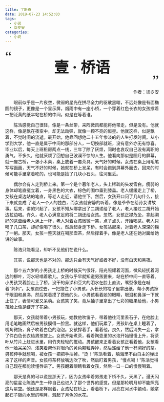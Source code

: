 ```yaml
---
title: 了断茶
date: 2019-07-23 14:52:03
tags: 
  - 小说
  - 柒岁安
categories:
  - 小说
---
```


<p align="left" style="height:10px;"><font face='黑体' size=16>“</font></p>   

**<center><font size=16>壹 · 桥语</font></center>**  
<p align="right" style="height:10px;margin-top:-30px;"><font face='黑体' size=16>”</font></p>  
</br>
<p align="right">作者：柒岁安</p>  

&emsp;&emsp;眼前似乎是一片夜空，微弱的星光在拼尽全力的驱散黑暗，不远处像是有面椭圆的镜子，更像是一个显示屏，烟雨中有一座小桥，一个穿着红色长衣的女孩撑着一把泛黄的纸伞站在桥的中间，似是在等着谁。

&emsp;&emsp;陈浩感觉自己很轻，像是一条丝带，来阵微风都能将他带走，但是没有。他就这样，像是飘在夜空中，却无法动弹，就像一颗不亮的恒星。他就这样，似是飘着，不觉时间的流逝。最开始，他靠回想他二十五年惨淡的的人生打发时间。从小学到大学，他一直是属于中间的那部分人，一切按部就班，没有意外亦无有惊喜。毕业以后，每天上班租房两点一线，三年了除了厌烦，同时也哀叹自己没有离职的勇气。不多久，他就厌烦了回想自己波澜不惊的人生。他看向那似是圆月的屏幕，就一座古桥，一张小木桌，桌上放着一套茶具。天气好的时候，女孩在桌上用毛笔写写画画，天气不好的时候，她就在桥上发呆，有时会跑到屏幕外面去，回来的时候可能手里拿着吃的，也可能是捡了几块小石头，往河里丢。

&emsp;&emsp;偶尔会有人走到桥上来。第一个是个暮年老人，头上稀疏的头发雪白，瘦弱的身体却笔直挺立着，一身黑色的大衣，棕色的围巾垂到膝盖。老人缓缓走上了桥，女孩在桌边站的笔直，等老人走近，请他坐下。然后，女孩开口问了几句什么，接下来就变成 了老人一个人的独白，而女孩就安静的听着，像是爷爷在给孙女讲故事。后来，讲的兴起了，女孩不知从哪拿出了二胡递给了老人，老人接过二胡开始边拉边唱。许久，老人心满意足的将二胡还给女孩。忽然，女孩正襟危坐，拿起沏好的茶壶给老人满上一杯，老人对着女孩微微一笑，点了点头，开始喝茶。老人只喝了几口茶，却好像喝了很久，然后起身走下桥。女孩站起来，对着老人深深的鞠了一躬。那天，女孩一整天就在喝那壶茶，然后撑着手，像是老人还在她对面给她讲的故事。  

&emsp;&emsp;陈浩只能看见，却听不见他们在说什么。  

&emsp;&emsp;其实，说那天也是不对的，那边只会有天气好或者不好，没有白天和黑夜。  

&emsp;&emsp;那个五六岁的小男孩走上桥的时候天气很好，阳光照耀着河面，微风轻抚着河边的柳叶，河水轻唱着歌儿。女孩似乎早就知道男孩要来，站在桥中间一直等着。小男孩哭着脸走上了桥，没干的鼻涕和豆大的泪水在脸上直流，嘴型像是在喊着“妈妈”。女孩跑过去，一把抱住了小男孩，从长长的袖子里拿出纸，帮小男孩擦干眼泪和鼻涕，然后笑着摸了摸他的头，小男孩看着她的眼睛，眼泪和鼻涕一下就止住了，表情可爱又呆萌。女孩笑了笑，竟从袖子里拿出了七彩的糖果给他，小男孩脸上像是绽开了花朵。  

&emsp;&emsp;那天，女孩就带着小男孩玩，她教他吹笛子，带着他往河里丢石子，在他脸上用毛笔瞎画然后被男孩摸得一脸黑。就这样，他们玩累了，男孩趴在桌上睡着了，嘴角微扬，鼻子吹着白色的泡泡。女孩撑着手，看着他，良久，然后消失一会，拿了件白色长衣给男孩披上。女孩开始煮茶，看着陶壶里的水泡开始慢慢上升，将茶叶从竹片上赶进水里，用竹夹轻轻的搅动。男孩醒来正看着女孩正看着他，女孩看他一脸呆呆的，浅笑着帮他将眼角的黄色颗粒弄掉，然后递给了他一杯沏好的茶。男孩伸手就想喝，被女孩一把把手拍掉。“烫！”陈浩看着，脑海里不由自主的弹出来了这样的声音。女孩将茶杯放嘴边吹了吹，然后盯着男孩，“慢点喝！”陈浩觉得自己现在都能读懂唇语了。男孩翻着眼睛看着女孩，然后一口一口的慢慢喝着。  

&emsp;&emsp;那天是真的可以说是那天了，因为女孩牵着男孩走下桥不久，天黑了。漫天闪亮的星星让陈浩产生一种自己也进入了那个世界的感觉，但是那轮明月却不能照亮这片星空。他还是那样飘着，女孩站在桥上，看着桥下，月亮在河水中颤动，她拿起石子砸向水里的明月，溅起了月色的水花。
